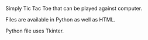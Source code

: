 Simply Tic Tac Toe that can be played against computer.

Files are available in Python as well as HTML.

Python file uses Tkinter.
